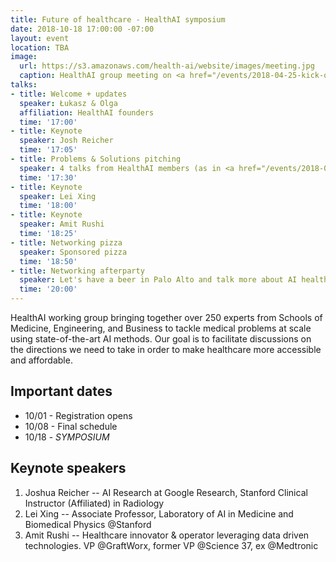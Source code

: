 ```yaml
---
title: Future of healthcare - HealthAI symposium
date: 2018-10-18 17:00:00 -07:00
layout: event
location: TBA
image:
  url: https://s3.amazonaws.com/health-ai/website/images/meeting.jpg
  caption: HealthAI group meeting on <a href="/events/2018-04-25-kick-off-seminar.html">04/25/2018</a>
talks:
- title: Welcome + updates
  speaker: Łukasz & Olga
  affiliation: HealthAI founders
  time: '17:00'
- title: Keynote
  speaker: Josh Reicher
  time: '17:05'
- title: Problems & Solutions pitching
  speaker: 4 talks from HealthAI members (as in <a href="/events/2018-05-30-problems-and-solutoins.html">the last event</a>)
  time: '17:30'
- title: Keynote
  speaker: Lei Xing
  time: '18:00'
- title: Keynote
  speaker: Amit Rushi
  time: '18:25'
- title: Networking pizza
  speaker: Sponsored pizza
  time: '18:50'
- title: Networking afterparty
  speaker: Let's have a beer in Palo Alto and talk more about AI healthcare
  time: '20:00'
---
```


HealthAI working group bringing together over 250 experts from Schools of Medicine, Engineering, and Business to tackle medical problems at scale using state-of-the-art AI methods. Our goal is to facilitate discussions on the directions we need to take in order to make healthcare more accessible and affordable.

## Important dates

* 10/01 - Registration opens
* 10/08 - Final schedule
* 10/18 - *SYMPOSIUM*	 

## Keynote speakers

1. Joshua Reicher -- AI Research at Google Research, Stanford Clinical Instructor (Affiliated) in Radiology
2. Lei Xing -- Associate Professor, Laboratory of AI in Medicine and Biomedical Physics @Stanford
3. Amit Rushi -- Healthcare innovator & operator leveraging data driven technologies. VP @GraftWorx, former VP @Science 37, ex @Medtronic

